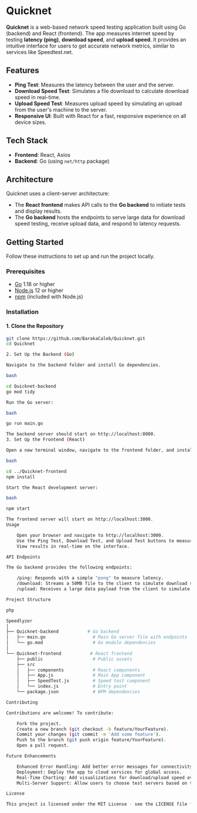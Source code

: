 # Quicknet

**Quicknet** is a web-based network speed testing application built using Go (backend) and React (frontend). The app measures internet speed by testing **latency (ping)**, **download speed**, and **upload speed**. It provides an intuitive interface for users to get accurate network metrics, similar to services like Speedtest.net.

## Features

- **Ping Test**: Measures the latency between the user and the server.
- **Download Speed Test**: Simulates a file download to calculate download speed in real-time.
- **Upload Speed Test**: Measures upload speed by simulating an upload from the user's machine to the server.
- **Responsive UI**: Built with React for a fast, responsive experience on all device sizes.

## Tech Stack

- **Frontend**: React, Axios
- **Backend**: Go (using `net/http` package)

## Architecture

Quicknet uses a client-server architecture:
- The **React frontend** makes API calls to the **Go backend** to initiate tests and display results.
- The **Go backend** hosts the endpoints to serve large data for download speed testing, receive upload data, and respond to latency requests.

## Getting Started

Follow these instructions to set up and run the project locally.

### Prerequisites

- [Go](https://golang.org/doc/install) 1.18 or higher
- [Node.js](https://nodejs.org/) 12 or higher
- [npm](https://www.npmjs.com/) (included with Node.js)

### Installation

#### 1. Clone the Repository

```bash
git clone https://github.com/BarakaCaleb/Quicknet.git
cd Quicknet

2. Set Up the Backend (Go)

Navigate to the backend folder and install Go dependencies.

bash

cd Quicknet-backend
go mod tidy

Run the Go server:

bash

go run main.go

The backend server should start on http://localhost:8080.
3. Set Up the Frontend (React)

Open a new terminal window, navigate to the frontend folder, and install npm dependencies.

bash

cd ../Quicknet-frontend
npm install

Start the React development server:

bash

npm start

The frontend server will start on http://localhost:3000.
Usage

    Open your browser and navigate to http://localhost:3000.
    Use the Ping Test, Download Test, and Upload Test buttons to measure different network metrics.
    View results in real-time on the interface.

API Endpoints

The Go backend provides the following endpoints:

    /ping: Responds with a simple "pong" to measure latency.
    /download: Streams a 50MB file to the client to simulate download speed.
    /upload: Receives a large data payload from the client to simulate upload speed and measures the time taken.

Project Structure

php

Speedlyzer
│
├── Quicknet-backend           # Go backend
│   ├── main.go                  # Main Go server file with endpoints
│   └── go.mod                   # Go module dependencies
│
└── Quicknet-frontend           # React frontend
    ├── public                   # Public assets
    ├── src
    │   ├── components           # React components
    │   ├── App.js               # Main App component
    │   ├── SpeedTest.js         # Speed test component
    │   └── index.js             # Entry point
    └── package.json             # NPM dependencies

Contributing

Contributions are welcome! To contribute:

    Fork the project.
    Create a new branch (git checkout -b feature/YourFeature).
    Commit your changes (git commit -m 'Add some feature').
    Push to the branch (git push origin feature/YourFeature).
    Open a pull request.

Future Enhancements

    Enhanced Error Handling: Add better error messages for connectivity issues.
    Deployment: Deploy the app to cloud services for global access.
    Real-Time Charting: Add visualizations for download/upload speed over time.
    Multi-Server Support: Allow users to choose test servers based on their location.

License

This project is licensed under the MIT License - see the LICENSE file for details.


